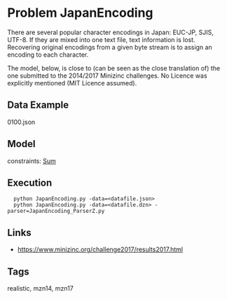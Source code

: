 # Problem JapanEncoding

There are several popular character encodings in Japan: EUC-JP, SJIS, UTF-8.
If they are mixed into one text file, text information is lost.
Recovering original encodings from a given byte stream is to assign an encoding to each character.

The model, below, is close to (can be seen as the close translation of) the one submitted to the 2014/2017 Minizinc challenges.
No Licence was explicitly mentioned (MIT Licence assumed).

## Data Example
  0100.json

## Model
  constraints: [Sum](http://pycsp.org/documentation/constraints/Sum)

## Execution
```
  python JapanEncoding.py -data=<datafile.json>
  python JapanEncoding.py -data=<datafile.dzn> -parser=JapanEncoding_ParserZ.py
```

## Links
  - https://www.minizinc.org/challenge2017/results2017.html

## Tags
  realistic, mzn14, mzn17
